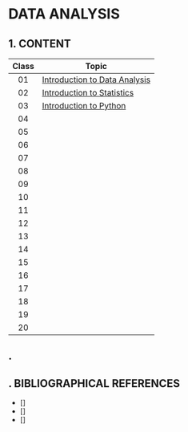 # DATA ANALYSIS

## 1. CONTENT

| Class | Topic                                                      |
|:-----:|------------------------------------------------------------|
|  01   | [Introduction to Data Analysis](./Class01/introduction.md) |
|  02   | [Introduction to Statistics](./Class02/statistics.md)      |
|  03   | [Introduction to Python](./Class03/python.md)              |
|  04   | []()                                                       |
|  05   | []()                                                       |
|  06   | []()                                                       |
|  07   | []()                                                       |
|  08   | []()                                                       |
|  09   | []()                                                       |
|  10   | []()                                                       |
|  11   | []()                                                       |
|  12   | []()                                                       |
|  13   | []()                                                       |
|  14   | []()                                                       |
|  15   | []()                                                       |
|  16   | []()                                                       |
|  17   | []()                                                       |
|  18   | []()                                                       |
|  19   | []()                                                       |
|  20   | []()                                                       |

## .

## . BIBLIOGRAPHICAL REFERENCES

- [] []()
- [] []()
- [] []()
